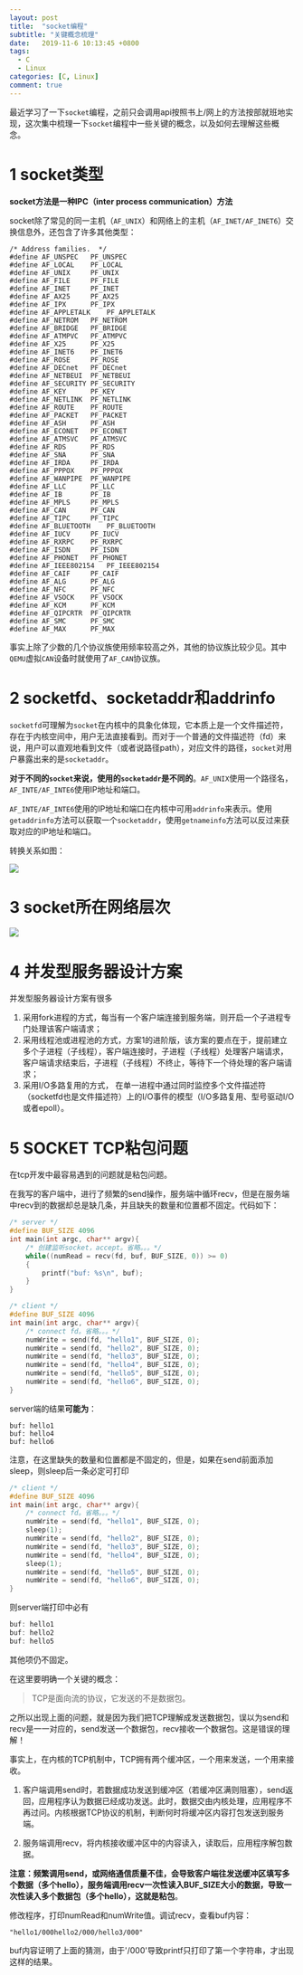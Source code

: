 ```yaml
---
layout: post
title:  "socket编程"
subtitle: "关键概念梳理"
date:   2019-11-6 10:13:45 +0800
tags:
  - C
  - Linux
categories: [C, Linux]
comment: true
---
```


最近学习了一下`socket`编程，之前只会调用api按照书上/网上的方法按部就班地实现，这次集中梳理一下`socket`编程中一些关键的概念，以及如何去理解这些概念。

# 1 socket类型

**socket方法是一种IPC（inter process communication）方法**

socket除了常见的同一主机（`AF_UNIX`）和网络上的主机（`AF_INET/AF_INET6`）交换信息外，还包含了许多其他类型：

```
/* Address families.  */
#define AF_UNSPEC	PF_UNSPEC
#define AF_LOCAL	PF_LOCAL
#define AF_UNIX		PF_UNIX
#define AF_FILE		PF_FILE
#define AF_INET		PF_INET
#define AF_AX25		PF_AX25
#define AF_IPX		PF_IPX
#define AF_APPLETALK	PF_APPLETALK
#define AF_NETROM	PF_NETROM
#define AF_BRIDGE	PF_BRIDGE
#define AF_ATMPVC	PF_ATMPVC
#define AF_X25		PF_X25
#define AF_INET6	PF_INET6
#define AF_ROSE		PF_ROSE
#define AF_DECnet	PF_DECnet
#define AF_NETBEUI	PF_NETBEUI
#define AF_SECURITY	PF_SECURITY
#define AF_KEY		PF_KEY
#define AF_NETLINK	PF_NETLINK
#define AF_ROUTE	PF_ROUTE
#define AF_PACKET	PF_PACKET
#define AF_ASH		PF_ASH
#define AF_ECONET	PF_ECONET
#define AF_ATMSVC	PF_ATMSVC
#define AF_RDS		PF_RDS
#define AF_SNA		PF_SNA
#define AF_IRDA		PF_IRDA
#define AF_PPPOX	PF_PPPOX
#define AF_WANPIPE	PF_WANPIPE
#define AF_LLC		PF_LLC
#define AF_IB		PF_IB
#define AF_MPLS		PF_MPLS
#define AF_CAN		PF_CAN
#define AF_TIPC		PF_TIPC
#define AF_BLUETOOTH	PF_BLUETOOTH
#define AF_IUCV		PF_IUCV
#define AF_RXRPC	PF_RXRPC
#define AF_ISDN		PF_ISDN
#define AF_PHONET	PF_PHONET
#define AF_IEEE802154	PF_IEEE802154
#define AF_CAIF		PF_CAIF
#define AF_ALG		PF_ALG
#define AF_NFC		PF_NFC
#define AF_VSOCK	PF_VSOCK
#define AF_KCM		PF_KCM
#define AF_QIPCRTR	PF_QIPCRTR
#define AF_SMC		PF_SMC
#define AF_MAX		PF_MAX
```

事实上除了少数的几个协议族使用频率较高之外，其他的协议族比较少见。其中`QEMU`虚拟`CAN`设备时就使用了`AF_CAN`协议族。

# 2 socketfd、socketaddr和addrinfo

`socketfd`可理解为`socket`在内核中的具象化体现，它本质上是一个文件描述符，存在于内核空间中，用户无法直接看到。而对于一个普通的文件描述符（fd）来说，用户可以直观地看到文件（或者说路径path），对应文件的路径，`socket`对用户暴露出来的是`socketaddr`。

**对于不同的`socket`来说，使用的`socketaddr`是不同的**。`AF_UNIX`使用一个路径名，`AF_INTE/AF_INTE6`使用IP地址和端口。

`AF_INTE/AF_INTE6`使用的IP地址和端口在内核中可用`addrinfo`来表示。使用`getaddrinfo`方法可以获取一个`socketaddr`，使用`getnameinfo`方法可以反过来获取对应的IP地址和端口。

转换关系如图：

![](\pictures\socket.png)

# 3 socket所在网络层次

![](pictures\socket_layer.png)

# 4 并发型服务器设计方案

并发型服务器设计方案有很多

1. 采用fork进程的方式，每当有一个客户端连接到服务端，则开启一个子进程专门处理该客户端请求；
2. 采用线程池或进程池的方式，方案1的进阶版，该方案的要点在于，提前建立多个子进程（子线程），客户端连接时，子进程（子线程）处理客户端请求，客户端请求结束后，子进程（子线程）不终止，等待下一个待处理的客户端请求；
3. 采用I/O多路复用的方式， 在单一进程中通过同时监控多个文件描述符（socketfd也是文件描述符）上的I/O事件的模型（I/O多路复用、型号驱动I/O或者epoll）。



# 5 SOCKET TCP粘包问题

在tcp开发中最容易遇到的问题就是粘包问题。

在我写的客户端中，进行了频繁的send操作，服务端中循环recv，但是在服务端中recv到的数据却总是缺几条，并且缺失的数量和位置都不固定。代码如下：

```c
/* server */
#define BUF_SIZE 4096
int main(int argc, char** argv){
    /* 创建监听socket，accept。省略。。。*/
    while((numRead = recv(fd, buf, BUF_SIZE, 0)) >= 0)
    {
        printf("buf: %s\n", buf);
    }
}
```

```c
/* client */
#define BUF_SIZE 4096
int main(int argc, char** argv){
    /* connect fd。省略。。。*/
    numWrite = send(fd, "hello1", BUF_SIZE, 0);
    numWrite = send(fd, "hello2", BUF_SIZE, 0);
    numWrite = send(fd, "hello3", BUF_SIZE, 0);
    numWrite = send(fd, "hello4", BUF_SIZE, 0);
    numWrite = send(fd, "hello5", BUF_SIZE, 0);
    numWrite = send(fd, "hello6", BUF_SIZE, 0);
}
```

server端的结果**可能为**：

```
buf: hello1
buf: hello4
buf: hello6
```

注意，在这里缺失的数量和位置都是不固定的，但是，如果在send前面添加sleep，则sleep后一条必定可打印

```c
/* client */
#define BUF_SIZE 4096
int main(int argc, char** argv){
    /* connect fd。省略。。。*/
    numWrite = send(fd, "hello1", BUF_SIZE, 0);
    sleep(1);
    numWrite = send(fd, "hello2", BUF_SIZE, 0);
    numWrite = send(fd, "hello3", BUF_SIZE, 0);
    numWrite = send(fd, "hello4", BUF_SIZE, 0);
    sleep(1);
    numWrite = send(fd, "hello5", BUF_SIZE, 0);
    numWrite = send(fd, "hello6", BUF_SIZE, 0);
}
```

则server端打印中必有

```c
buf: hello1
buf: hello2
buf: hello5
```

其他项仍不固定。

在这里要明确一个关键的概念：

> TCP是面向流的协议，它发送的不是数据包。

之所以出现上面的问题，就是因为我们把TCP理解成发送数据包，误以为send和recv是一一对应的，send发送一个数据包，recv接收一个数据包。这是错误的理解！

事实上，在内核的TCP机制中，TCP拥有两个缓冲区，一个用来发送，一个用来接收。

1. 客户端调用send时，若数据成功发送到缓冲区（若缓冲区满则阻塞），send返回，应用程序认为数据已经成功发送。此时，数据交由内核处理，应用程序不再过问。内核根据TCP协议的机制，判断何时将缓冲区内容打包发送到服务端。

2. 服务端调用recv，将内核接收缓冲区中的内容读入，读取后，应用程序解包数据。

**注意：**频繁调用send，或网络通信质量不佳，会导致客户端往发送缓冲区填写多个数据（多个hello），服务端调用recv一次性读入BUF_SIZE大小的数据，导致一次性读入多个数据包（多个hello），这就是**粘包**。

修改程序，打印numRead和numWrite值。调试recv，查看buf内容：

```
"hello1/000hello2/000/hello3/000"
```

buf内容证明了上面的猜测，由于'/000'导致printf只打印了第一个字符串，才出现这样的结果。



